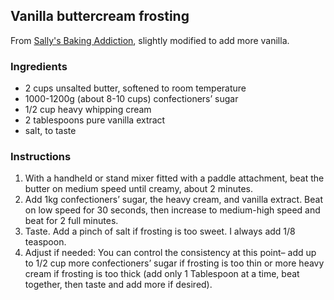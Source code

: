 ## Vanilla buttercream frosting

From [Sally's Baking Addiction](https://sallysbakingaddiction.com/vanilla-buttercream/), slightly modified to add more vanilla.

### Ingredients

* 2 cups unsalted butter, softened to room temperature
* 1000-1200g (about 8-10 cups) confectioners’ sugar
* 1/2 cup heavy whipping cream
* 2 tablespoons pure vanilla extract
* salt, to taste

### Instructions

1. With a handheld or stand mixer fitted with a paddle attachment, beat the butter on medium speed until creamy, about 2 minutes. 
2. Add 1kg confectioners’ sugar, the heavy cream, and vanilla extract. Beat on low speed for 30 seconds, then increase to medium-high speed and beat for 2 full minutes. 
3. Taste. Add a pinch of salt if frosting is too sweet. I always add 1/8 teaspoon.
4. Adjust if needed: You can control the consistency at this point– add up to 1/2 cup more confectioners’ sugar if frosting is too thin or more heavy cream if frosting is too thick (add only 1 Tablespoon at a time, beat together, then taste and add more if desired).
